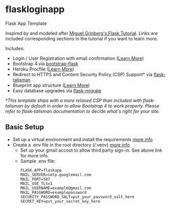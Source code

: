 # flaskloginapp
Flask App Template

Inspired by and modeled after [Miguel Grinberg's Flask Tutorial](https://blog.miguelgrinberg.com/post/the-flask-mega-tutorial-part-i-hello-world). Links are included corresponding sections in the tutorial if you want to learn more.

Includes:
* Login / User Registration with email confirmation ([Learn More](https://blog.miguelgrinberg.com/post/the-flask-mega-tutorial-part-v-user-logins))
* Bootstrap 4 via [bootstrap-flask](https://github.com/greyli/bootstrap-flask)
* Heroku Procfile ([Learn More](https://blog.miguelgrinberg.com/post/the-flask-mega-tutorial-part-xviii-deployment-on-heroku))
* Redirect to HTTPS and Content Security Policy (CSP) Support* via [flask-talisman](https://github.com/GoogleCloudPlatform/flask-talisman)
* Blueprint app structure ([Learn More](https://blog.miguelgrinberg.com/post/the-flask-mega-tutorial-part-xv-a-better-application-structure))
* Easy database upgrades via [flask-migrate](https://flask-migrate.readthedocs.io/en/latest/)
    
**This template ships with a more relaxed CSP than included with flask-talisman by default in order to allow Bootstrap 4 to work properly. Please refer to flask-talisman documentation to decide what's right for your site.*

## Basic Setup
* Set up a virtual environment and install the requirements [more info](https://blog.miguelgrinberg.com/post/the-flask-mega-tutorial-part-i-hello-world)
* Create a .env file in the root directory (/.venv) [more info](https://blog.miguelgrinberg.com/post/the-flask-mega-tutorial-part-x-email-support)
    * Set up your gmail accout to allow third party sign-in. See above link for more info.
    * Sample .env file:
        ```
        FLASK_APP=flaskapp
        MAIL_SERVER=smtp.googlemail.com
        MAIL_PORT=587
        MAIL_USE_TLS=1
        MAIL_USERNAME=example@gmail.com
        MAIL_PASSWORD=examplepassword
        SECURITY_PASSWORD_SALT=put_your_password_salt_here
        SECRET_KEY=put_your_secret_key_here
        ```
